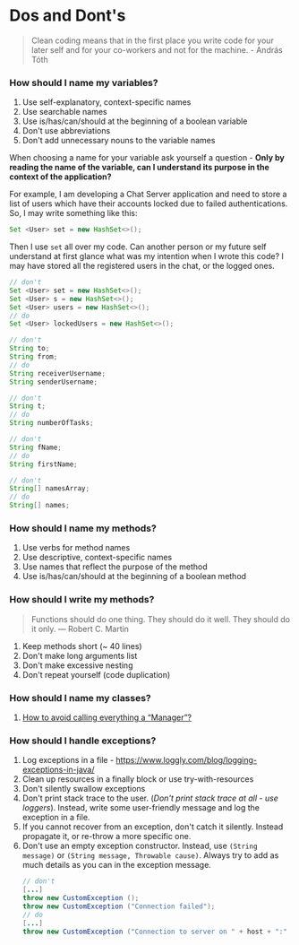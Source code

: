 # Dos and Dont's


> Clean coding means that in the first place you write code for your later self and for your co-workers and not for the machine. - András Tóth


### How should I name my variables?

1. Use self-explanatory, context-specific names
1. Use searchable names
1. Use is/has/can/should at the beginning of a boolean variable
1. Don't use abbreviations
1. Don't add unnecessary nouns to the variable names

When choosing a name for your variable ask yourself a question - **Only by reading the name of the variable, can I understand its purpose in the context of the application?**

For example, I am developing a Chat Server application and need to store a list of users which have their accounts locked due to failed authentications. So, I may write something like this:

``` java
Set <User> set = new HashSet<>();
```

Then I use `set` all over my code. Can another person or my future self understand at first glance what was my intention when I wrote this code? I may have stored all the registered users in the chat, or the logged ones.

``` java
// don't
Set <User> set = new HashSet<>();
Set <User> s = new HashSet<>();
Set <User> users = new HashSet<>();
// do
Set <User> lockedUsers = new HashSet<>();
```
``` java
// don't
String to;
String from;
// do
String receiverUsername;
String senderUsername;
```
``` java
// don't
String t;
// do
String numberOfTasks;
```
``` java
// don't
String fName;
// do
String firstName;
```
``` java
// don't
String[] namesArray;
// do
String[] names;
```

### How should I name my methods?

1. Use verbs for method names
1. Use descriptive, context-specific names
1. Use names that reflect the purpose of the method
1. Use is/has/can/should at the beginning of a boolean method

### How should I write my methods?

> Functions should do one thing. They should do it well. They should do it only. — Robert C. Martin

1. Keep methods short (~ 40 lines)
2. Don't make long arguments list
3. Don't make excessive nesting
4. Don't repeat yourself (code duplication)

### How should I name my classes?

1. [How to avoid calling everything a “<WhatEver>Manager”?](https://stackoverflow.com/questions/1866794/naming-classes-how-to-avoid-calling-everything-a-whatevermanager)

### How should I handle exceptions?

1. Log exceptions in a file - https://www.loggly.com/blog/logging-exceptions-in-java/
1. Clean up resources in a finally block or use try-with-resources
1. Don't silently swallow exceptions
1. Don't print stack trace to the user. (*Don't print stack trace at all - use loggers*). Instead, write some user-friendly message and log the exception in a file.
1. If you cannot recover from an exception, don't catch it silently. Instead propagate it, or re-throw a more specific one.
1. Don't use an empty exception constructor. Instead, use `(String message)` or `(String message, Throwable cause)`. Always try to add as much details as you can in the exception message.
    ``` java
    // don't
    [...]
    throw new CustomException ();
    throw new CustomException ("Connection failed");
    // do
    [...]
    throw new CustomException ("Connection to server on " + host + ":" + port + " cannot be established", ioExc);
    ```
